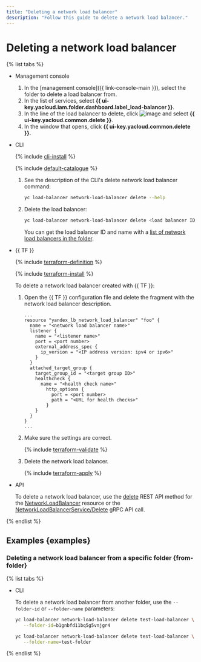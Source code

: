 ```yaml
---
title: "Deleting a network load balancer"
description: "Follow this guide to delete a network load balancer."
---
```


# Deleting a network load balancer

{% list tabs %}

- Management console

   1. In the [management console]({{ link-console-main }}), select the folder to delete a load balancer from.
   1. In the list of services, select **{{ ui-key.yacloud.iam.folder.dashboard.label_load-balancer }}**.
   1. In the line of the load balancer to delete, click ![image](../../_assets/horizontal-ellipsis.svg) and select **{{ ui-key.yacloud.common.delete }}**.
   1. In the window that opens, click **{{ ui-key.yacloud.common.delete }}**.

- CLI

   {% include [cli-install](../../_includes/cli-install.md) %}

   {% include [default-catalogue](../../_includes/default-catalogue.md) %}

   1. See the description of the CLI's delete network load balancer command:

      ```bash
      yc load-balancer network-load-balancer delete --help
      ```

   1. Delete the load balancer:

      ```bash
      yc load-balancer network-load-balancer delete <load balancer ID or name>
      ```

      You can get the load balancer ID and name with a [list of network load balancers in the folder](load-balancer-list.md#list).

- {{ TF }}

   {% include [terraform-definition](../../_tutorials/terraform-definition.md) %}

   {% include [terraform-install](../../_includes/terraform-install.md) %}

   To delete a network load balancer created with {{ TF }}:
   1. Open the {{ TF }} configuration file and delete the fragment with the network load balancer description.

      ```hcl
      ...
      resource "yandex_lb_network_load_balancer" "foo" {
        name = "<network load balancer name>"
        listener {
          name = "<listener name>"
          port = <port number>
          external_address_spec {
            ip_version = "<IP address version: ipv4 or ipv6>"
          }
        }
        attached_target_group {
          target_group_id = "<target group ID>"
          healthcheck {
            name = "<health check name>"
              http_options {
                port = <port number>
                path = "<URL for health checks>"
              }
          }
        }
      }
      ...
      ```

   1. Make sure the settings are correct.

      {% include [terraform-validate](../../_includes/mdb/terraform/validate.md) %}

   1. Delete the network load balancer.

      {% include [terraform-apply](../../_includes/mdb/terraform/apply.md) %}

- API

   To delete a network load balancer, use the [delete](../api-ref/NetworkLoadBalancer/delete.md) REST API method for the [NetworkLoadBalancer](../api-ref/NetworkLoadBalancer/index.md) resource or the [NetworkLoadBalancerService/Delete](../api-ref/grpc/network_load_balancer_service.md#Delete) gRPC API call.

{% endlist %}

## Examples {examples}

### Deleting a network load balancer from a specific folder {from-folder}

{% list tabs %}

- CLI

   To delete a network load balancer from another folder, use the `--folder-id` or `--folder-name` parameters:

   ```bash
   yc load-balancer network-load-balancer delete test-load-balancer \
      --folder-id=b1gnbfd11bq5g5vnjgr4
   ```

   ```bash
   yc load-balancer network-load-balancer delete test-load-balancer \
      --folder-name=test-folder
   ```

{% endlist %}
